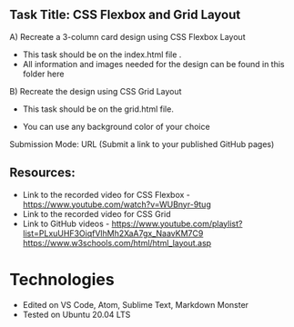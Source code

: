 ## Task Title: CSS Flexbox and Grid Layout

A) Recreate a 3-column card design using CSS Flexbox  Layout
- This task should be on the index.html file .
- All information and images needed for the design can be found in this folder here

 

B) Recreate the design using CSS Grid Layout  

- This task should be on the grid.html file.

- You can use any background color of your choice


Submission  Mode: URL (Submit a link to your published GitHub pages)

## Resources:
- Link to the recorded video for CSS Flexbox - https://www.youtube.com/watch?v=WUBnyr-9tug
- Link to the recorded video for CSS Grid
- Link to GitHub videos - https://www.youtube.com/playlist?list=PLxuUHF3OiqfVlhMh2XaA7gx_NaavKM7C9
https://www.w3schools.com/html/html_layout.asp

# Technologies
- Edited on VS Code, Atom, Sublime Text, Markdown Monster
- Tested on Ubuntu 20.04 LTS
